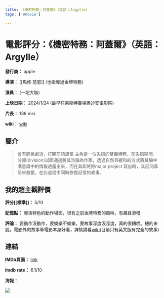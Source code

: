 ```yaml
---
title: 《機密特務：阿蓋爾》（英語：Argylle）
tags: ['#movie']

---
```


# 電影評分：《機密特務：阿蓋爾》（英語：Argylle）
**發行商：** apple

**導演：** [[馬修·范恩]] (也指導過金牌特務)

**演員：** (一坨大咖)


**上映日期：** 2024/1/24 (最早在萊斯特廣場奧迪安電影院)

**片長：** 139 min

**wiki：** [wiki](https://zh.wikipedia.org/wiki/%E6%A9%9F%E5%AF%86%E7%89%B9%E5%8B%99%EF%BC%9A%E9%98%BF%E8%93%8B%E7%88%BE)
## 簡介
> 會有輕微劇透，打開前請謹慎
> 主角是一位失憶的雙面特務，在失憶期間，分部(division)試圖通過將其洗腦為作家，透過自然且緩和的方式將其腦中潛意識中的情報透露出來，而在其即將把major project 寫出時，其前同事前來救援，在此過程中同時恢復記憶的故事。

## 我的超主觀評價
**評分[[標準]]：** 5/10

**記憶點：** 導演特色的動作場面，很有之前金牌特務的風味，有趣且滑稽

**評論：**
要動作沒動作，要娛樂不娛樂，要故事深度沒深度，真的很糟糕。總的來說，電影外的故事筆電影本身好看，詳情請看[wiki](https://en.wikipedia.org/wiki/Argylle)(目前只有英文版有完全的故事)

## 連結
**IMDb頁面：** [link](https://www.imdb.com/title/tt15009428/) 

**imdb rate：** 6.1/10

**海報：** 

![](image/MV5BZDM3YTg4MGUtZmUxNi00YmEyLTllNTctNjYyNjZlZGViNmFhXkEyXkFqcGdeQXVyMTUzMTg2ODkz._V1_QL75_UX180_CR0,9,180,266_.jpg)

